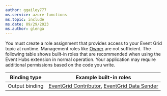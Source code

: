 ```yaml
---
author: ggailey777
ms.service: azure-functions
ms.topic: include
ms.date: 09/29/2023
ms.author: glenga
---
```


You must create a role assignment that provides access to your Event Grid topic at runtime. Management roles like [Owner](../articles/role-based-access-control/built-in-roles.md#owner) are not sufficient. The following table shows built-in roles that are recommended when using the Event Hubs extension in normal operation. Your application may require additional permissions based on the code you write.

| Binding type   | Example built-in roles                                          |
|----------------|-----------------------------------------------------------------|
| Output binding | [EventGrid Contributor](../articles/role-based-access-control//built-in-roles.md#eventgrid-contributor), [EventGrid Data Sender](../articles/role-based-access-control/built-in-roles.md#eventgrid-data-sender)  |
